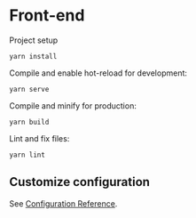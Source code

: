 # Front-end

Project setup

```node
yarn install
```

Compile and enable hot-reload for development:

```node
yarn serve
```

Compile and minify for production:

```node
yarn build
```

Lint and fix files:

```node
yarn lint
```

## Customize configuration

See [Configuration Reference](https://cli.vuejs.org/config/).
